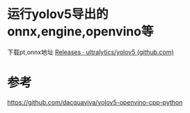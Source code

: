 # 运行yolov5导出的onnx,engine,openvino等

下载pt,onnx地址 [Releases · ultralytics/yolov5 (github.com)](https://github.com/ultralytics/yolov5/releases)

# 参考

https://github.com/dacquaviva/yolov5-openvino-cpp-python
